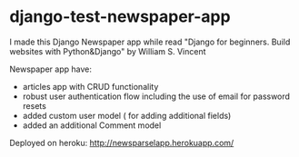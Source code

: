 # django-test-newspaper-app
I made this Django Newspaper app while read "Django for beginners. Build websites with Python&amp;Django" by William S. Vincent


Newspaper app have:
- articles app with CRUD functionality
- robust user authentication flow including the use of email for password resets
- added custom user model ( for adding additional fields)
- added an additional Comment model


Deployed on heroku:
http://newsparselapp.herokuapp.com/
